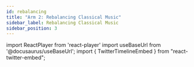 ```yaml
---
id: rebalancing
title: "Arm 2: Rebalancing Classical Music"
sidebar_label: Rebalancing Classical Music
sidebar_position: 3
---
```

import ReactPlayer from 'react-player'
import useBaseUrl from '@docusaurus/useBaseUrl';
import { TwitterTimelineEmbed } from "react-twitter-embed";

